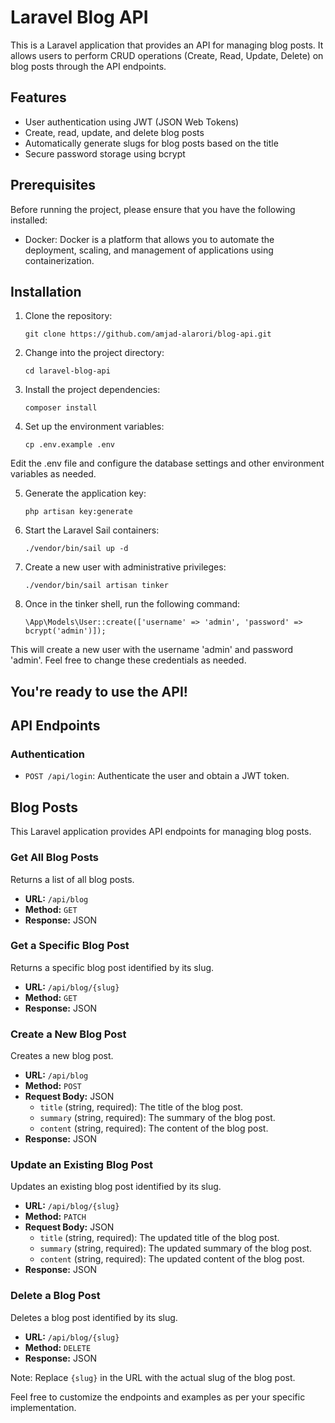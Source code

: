 # Laravel Blog API

This is a Laravel application that provides an API for managing blog posts. It allows users to perform CRUD operations (Create, Read, Update, Delete) on blog posts through the API endpoints.

## Features

- User authentication using JWT (JSON Web Tokens)
- Create, read, update, and delete blog posts
- Automatically generate slugs for blog posts based on the title
- Secure password storage using bcrypt

## Prerequisites

Before running the project, please ensure that you have the following installed:

- Docker: Docker is a platform that allows you to automate the deployment, scaling, and management of applications using containerization.

## Installation

1. Clone the repository:

   ```shell
   git clone https://github.com/amjad-alarori/blog-api.git

2. Change into the project directory:
    ```shell
    cd laravel-blog-api

3. Install the project dependencies:
    ```shell
    composer install

4. Set up the environment variables:
    ```shell
    cp .env.example .env

Edit the .env file and configure the database settings and other environment variables as needed.


5. Generate the application key:
    ```shell
    php artisan key:generate

6. Start the Laravel Sail containers:
    ```shell
   ./vendor/bin/sail up -d

7. Create a new user with administrative privileges:
    ```shell
   ./vendor/bin/sail artisan tinker

8. Once in the tinker shell, run the following command:
    ```shell
   \App\Models\User::create(['username' => 'admin', 'password' => bcrypt('admin')]);

This will create a new user with the username 'admin' and password 'admin'. Feel free to change these credentials as needed.


## You're ready to use the API!

## API Endpoints

### Authentication

- `POST /api/login`: Authenticate the user and obtain a JWT token.

## Blog Posts

This Laravel application provides API endpoints for managing blog posts.

### Get All Blog Posts

Returns a list of all blog posts.

- **URL:** `/api/blog`
- **Method:** `GET`
- **Response:** JSON

### Get a Specific Blog Post

Returns a specific blog post identified by its slug.

- **URL:** `/api/blog/{slug}`
- **Method:** `GET`
- **Response:** JSON

### Create a New Blog Post

Creates a new blog post.

- **URL:** `/api/blog`
- **Method:** `POST`
- **Request Body:** JSON
  - `title` (string, required): The title of the blog post.
  - `summary` (string, required): The summary of the blog post.
  - `content` (string, required): The content of the blog post.
- **Response:** JSON

### Update an Existing Blog Post

Updates an existing blog post identified by its slug.

- **URL:** `/api/blog/{slug}`
- **Method:** `PATCH`
- **Request Body:** JSON
  - `title` (string, required): The updated title of the blog post.
  - `summary` (string, required): The updated summary of the blog post.
  - `content` (string, required): The updated content of the blog post.
- **Response:** JSON

### Delete a Blog Post

Deletes a blog post identified by its slug.

- **URL:** `/api/blog/{slug}`
- **Method:** `DELETE`
- **Response:** JSON

Note: Replace `{slug}` in the URL with the actual slug of the blog post.

Feel free to customize the endpoints and examples as per your specific implementation.
